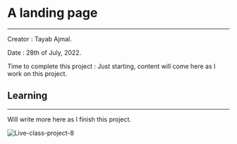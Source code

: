 # A landing page
---
Creator : Tayab Ajmal.

Date : 28th of July, 2022.

Time to complete this project : Just starting, content will come here as I work on this project.

## Learning
---
Will write more here as I finish this project.

![Live-class-project-8](https://img.shields.io/badge/JS%20Bootcamp-live--class--project--8-blue)